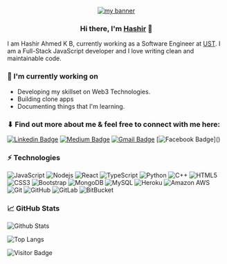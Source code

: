 <p align="center">
  <a href="" target="_blank" rel="noreferrer"><img src="https://user-images.githubusercontent.com/20386725/185791205-a65eb689-b8d3-4b33-b575-afd2131bfd32.png" alt="my banner"></a>
</p>

<h3 align="center">
Hi there, I'm <a href="" target="_blank" rel="noreferrer">Hashir</a> 👋
</h3>

I am Hashir Ahmed K B, currently working as a Software Engineer at [UST](https://www.ust.com/). I am a Full-Stack JavaScript developer and I love writing clean and maintainable code. 

### 🔭 I'm currently working on

- Developing my skillset on Web3 Technologies.
- Building clone apps
- Documenting things that I'm learning.


### ⬇ Find out more about me & feel free to connect with me here:

[![Linkedin Badge](https://img.shields.io/badge/-HashirAKB-blue?style=flat-square&logo=Linkedin&logoColor=white&link=https://www.linkedin.com/in/hashirakb/)](https://www.linkedin.com/in/hashirakb/)
[![Medium Badge](https://img.shields.io/badge/Dev-HashirAKB-12100E?style=flat-square&logo=medium&logoColor=white&link=https://devhashirakb.medium.com//)](https://devhashirakb.medium.com/)
[![Gmail Badge](https://img.shields.io/badge/-ahmedhashir96@gmail.com-c14438?style=flat-square&logo=Gmail&logoColor=white&link=mailto:ahmedhashir96@gmail.com)](mailto:ahmedhashir96@gmail.com)
[![Facebook Badge](https://img.shields.io/badge/Hashir-1877F2?style=flat-square&logo=facebook&logoColor=white&link="")]()


### ⚡ Technologies

![JavaScript](https://img.shields.io/badge/-JavaScript-black?style=flat-square&logo=javascript)
![Nodejs](https://img.shields.io/badge/-Nodejs-black?style=flat-square&logo=Node.js)
![React](https://img.shields.io/badge/-React-black?style=flat-square&logo=react)
![TypeScript](https://img.shields.io/badge/-TypeScript-007ACC?style=flat-square&logo=typescript)
![Python](https://img.shields.io/badge/-Python-black?style=flat-square&logo=Python)
![C++](https://img.shields.io/badge/-C++-00599C?style=flat-square&logo=c)
![HTML5](https://img.shields.io/badge/-HTML5-E34F26?style=flat-square&logo=html5&logoColor=white)
![CSS3](https://img.shields.io/badge/-CSS3-1572B6?style=flat-square&logo=css3)
![Bootstrap](https://img.shields.io/badge/-Bootstrap-563D7C?style=flat-square&logo=bootstrap)
![MongoDB](https://img.shields.io/badge/-MongoDB-black?style=flat-square&logo=mongodb)
![MySQL](https://img.shields.io/badge/-MySQL-black?style=flat-square&logo=mysql)
![Heroku](https://img.shields.io/badge/-Heroku-430098?style=flat-square&logo=heroku)
![Amazon AWS](https://img.shields.io/badge/Amazon%20AWS-232F3E?style=flat-square&logo=amazon-aws)
![Git](https://img.shields.io/badge/-Git-black?style=flat-square&logo=git)
![GitHub](https://img.shields.io/badge/-GitHub-181717?style=flat-square&logo=github)
![GitLab](https://img.shields.io/badge/-GitLab-FCA121?style=flat-square&logo=gitlab)
![BitBucket](https://img.shields.io/badge/-BitBucket-darkblue?style=flat-square&logo=bitbucket)

### 📈 GitHub Stats 
![Github Stats](https://github-readme-stats.vercel.app/api?username=hashirakb&count_private=true&show_icons=true&include_all_commits=true)

![Top Langs](https://github-readme-stats.vercel.app/api/top-langs/?username=hashirakb&hide=TeX&layout=compact)

![Visitor Badge](https://visitor-badge.laobi.icu/badge?page_id=hashirakb.hashirakb)
